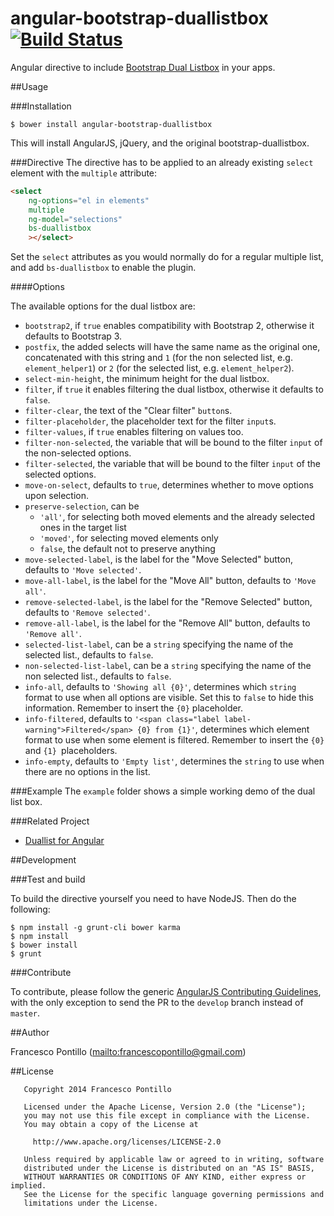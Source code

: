 angular-bootstrap-duallistbox [![Build Status](https://travis-ci.org/frapontillo/angular-bootstrap-duallistbox.png)](https://travis-ci.org/frapontillo/angular-bootstrap-duallistbox)
========================

Angular directive to include [Bootstrap Dual Listbox](https://github.com/istvan-ujjmeszaros/bootstrap-duallistbox) in your apps.

##Usage

###Installation
```shell
$ bower install angular-bootstrap-duallistbox
```

This will install AngularJS, jQuery, and the original bootstrap-duallistbox.

###Directive
The directive has to be applied to an already existing `select` element with the `multiple` attribute:

```html
<select
	ng-options="el in elements"
	multiple
    ng-model="selections"
    bs-duallistbox
	></select>
```

Set the `select` attributes as you would normally do for a regular multiple list, and add `bs-duallistbox` to enable the plugin.

####Options

The available options for the dual listbox are:

- `bootstrap2`, if `true` enables compatibility with Bootstrap 2, otherwise it defaults to Bootstrap 3.
- `postfix`, the added selects will have the same name as the original one, concatenated with this string and `1`
  (for the non selected list, e.g. `element_helper1`) or `2` (for the selected list, e.g. `element_helper2`).
- `select-min-height`, the minimum height for the dual listbox.
- `filter`, if `true` it enables filtering the dual listbox, otherwise it defaults to `false`.
- `filter-clear`, the text of the "Clear filter" `button`s.
- `filter-placeholder`, the placeholder text for the filter `input`s.
- `filter-values`, if `true` enables filtering on values too.
- `filter-non-selected`, the variable that will be bound to the filter `input` of the non-selected options.
- `filter-selected`, the variable that will be bound to the filter `input` of the selected options.
- `move-on-select`, defaults to `true`, determines whether to move options upon selection.
- `preserve-selection`, can be
  - `'all'`, for selecting both moved elements and the already selected ones in the target list
  - `'moved'`, for selecting moved elements only
  - `false`, the default not to preserve anything
- `move-selected-label`, is the label for the "Move Selected" button, defaults to `'Move selected'`.
- `move-all-label`, is the label for the "Move All" button, defaults to `'Move all'`.
- `remove-selected-label`, is the label for the "Remove Selected" button, defaults to `'Remove selected'`.
- `remove-all-label`, is the label for the "Remove All" button, defaults to `'Remove all'`.
- `selected-list-label`, can be a `string` specifying the name of the selected list., defaults to `false`.
- `non-selected-list-label`, can be a `string` specifying the name of the non selected list., defaults to `false`.
- `info-all`, defaults to `'Showing all {0}'`, determines which `string` format to use when all options are visible.
  Set this to `false` to hide this information. Remember to insert the `{0}` placeholder.
- `info-filtered`, defaults to `'<span class="label label-warning">Filtered</span> {0} from {1}'`, determines which
  element format to use when some element is filtered. Remember to insert the `{0}` and `{1} `placeholders.
- `info-empty`, defaults to `'Empty list'`, determines the `string` to use when there are no options in the list.

###Example
The `example` folder shows a simple working demo of the dual list box.

###Related Project
* [Duallist for Angular](https://github.com/tushariscoolster/ng-duallist)

##Development

###Test and build

To build the directive yourself you need to have NodeJS. Then do the following:

```shell
$ npm install -g grunt-cli bower karma
$ npm install
$ bower install
$ grunt
```

###Contribute

To contribute, please follow the generic [AngularJS Contributing Guidelines](https://github.com/angular/angular.js/blob/master/CONTRIBUTING.md), with the only exception to send the PR to the `develop` branch instead of `master`.

##Author

Francesco Pontillo (<mailto:francescopontillo@gmail.com>)

##License

```
   Copyright 2014 Francesco Pontillo

   Licensed under the Apache License, Version 2.0 (the "License");
   you may not use this file except in compliance with the License.
   You may obtain a copy of the License at

     http://www.apache.org/licenses/LICENSE-2.0

   Unless required by applicable law or agreed to in writing, software
   distributed under the License is distributed on an "AS IS" BASIS,
   WITHOUT WARRANTIES OR CONDITIONS OF ANY KIND, either express or implied.
   See the License for the specific language governing permissions and
   limitations under the License.

```

